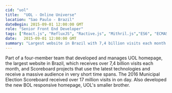 ```yaml
---
cid: "uol"
title:  "UOL - Online Universe"
location: "Sao Paulo - Brazil"
dateBegin: 2015-09-01 12:00:00 GMT
role: "Senior Front End Developer"
tags: ["React.js", "RefluxJS", "Ractive.js", "Mithril.js","ES6", "ECMAScript 2015", "HTML5", "CSS3", "Javascript", "jQuery", "SASS"]
date:   2015-09-01 12:00:00 GMT
summary: "Largest website in Brazil with 7,4 billion visits each month. I work in large projects such as its homepage and a Election Scoreboard, which received over 17 million visits in one day."
---
```

Part of a four-member team that developed and manages UOL homepage, the largest website in Brazil, which receives over 7,4 billion visits each month, and Scoreboard projects that use the latest technologies and receive a massive audience in very short time spans. The 2016 Municipal Election Scoreboard received over 17 million visits in on day. Also developed the new BOL responsive homepage, UOL's smaller brother.